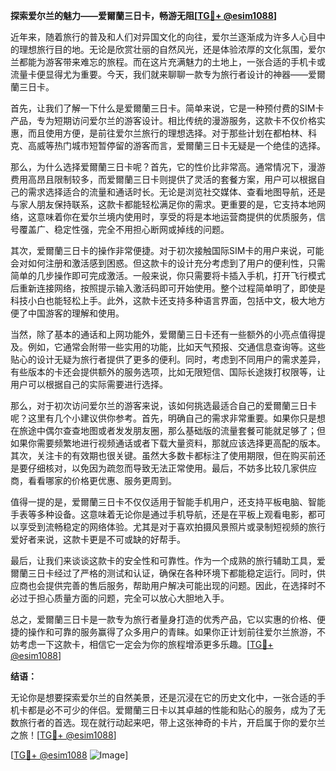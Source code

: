 **探索爱尔兰的魅力——爱爾蘭三日卡，畅游无阻[[TG💪+ @esim1088](https://t.me/s/esim1088)]**

近年来，随着旅行的普及和人们对异国文化的向往，爱尔兰逐渐成为许多人心目中的理想旅行目的地。无论是欣赏壮丽的自然风光，还是体验浓厚的文化氛围，爱尔兰都能为游客带来难忘的旅程。而在这片充满魅力的土地上，一张合适的手机卡或流量卡便显得尤为重要。今天，我们就来聊聊一款专为旅行者设计的神器——爱爾蘭三日卡。

首先，让我们了解一下什么是爱爾蘭三日卡。简单来说，它是一种预付费的SIM卡产品，专为短期访问爱尔兰的游客设计。相比传统的漫游服务，这款卡不仅价格实惠，而且使用方便，是前往爱尔兰旅行的理想选择。对于那些计划在都柏林、科克、高威等热门城市短暂停留的游客而言，爱爾蘭三日卡无疑是一个绝佳的选择。

那么，为什么选择爱爾蘭三日卡呢？首先，它的性价比非常高。通常情况下，漫游费用高昂且限制较多，而爱爾蘭三日卡则提供了灵活的套餐方案，用户可以根据自己的需求选择适合的流量和通话时长。无论是浏览社交媒体、查看地图导航，还是与家人朋友保持联系，这款卡都能轻松满足你的需求。更重要的是，它支持本地网络，这意味着你在爱尔兰境内使用时，享受的将是本地运营商提供的优质服务，信号覆盖广、稳定性强，完全不用担心断网或掉线的问题。

其次，爱爾蘭三日卡的操作非常便捷。对于初次接触国际SIM卡的用户来说，可能会对如何注册和激活感到困惑。但这款卡的设计充分考虑到了用户的便利性，只需简单的几步操作即可完成激活。一般来说，你只需要将卡插入手机，打开飞行模式后重新连接网络，按照提示输入激活码即可开始使用。整个过程简单明了，即使是科技小白也能轻松上手。此外，这款卡还支持多种语言界面，包括中文，极大地方便了中国游客的理解和使用。

当然，除了基本的通话和上网功能外，爱爾蘭三日卡还有一些额外的小亮点值得提及。例如，它通常会附带一些实用的功能，比如天气预报、交通信息查询等。这些贴心的设计无疑为旅行者提供了更多的便利。同时，考虑到不同用户的需求差异，有些版本的卡还会提供额外的服务选项，比如无限短信、国际长途拨打权限等，让用户可以根据自己的实际需要进行选择。

那么，对于初次访问爱尔兰的游客来说，该如何挑选最适合自己的爱爾蘭三日卡呢？这里有几个小建议供你参考。首先，明确自己的需求非常重要。如果你只是想在旅途中偶尔查查地图或者发发朋友圈，那么基础版的流量套餐可能就足够了；但如果你需要频繁地进行视频通话或者下载大量资料，那就应该选择更高配的版本。其次，关注卡的有效期也很关键。虽然大多数卡都标注了使用期限，但在购买前还是要仔细核对，以免因为疏忽而导致无法正常使用。最后，不妨多比较几家供应商，看看哪家的价格更优惠、服务更周到。

值得一提的是，爱爾蘭三日卡不仅仅适用于智能手机用户，还支持平板电脑、智能手表等多种设备。这意味着无论你是通过手机导航，还是在平板上观看电影，都可以享受到流畅稳定的网络体验。尤其是对于喜欢拍摄风景照片或录制短视频的旅行爱好者来说，这款卡更是不可或缺的好帮手。

最后，让我们来谈谈这款卡的安全性和可靠性。作为一个成熟的旅行辅助工具，爱爾蘭三日卡经过了严格的测试和认证，确保在各种环境下都能稳定运行。同时，供应商也会提供完善的售后服务，帮助用户解决可能出现的问题。因此，在选择时不必过于担心质量方面的问题，完全可以放心大胆地入手。

总之，爱爾蘭三日卡是一款专为旅行者量身打造的优秀产品，它以实惠的价格、便捷的操作和可靠的服务赢得了众多用户的青睐。如果你正计划前往爱尔兰旅游，不妨考虑一下这款卡，相信它一定会为你的旅程增添更多乐趣。[[TG💪+ @esim1088](https://t.me/s/esim1088)]

**结语：**

无论你是想要探索爱尔兰的自然美景，还是沉浸在它的历史文化中，一张合适的手机卡都是必不可少的伴侣。爱爾蘭三日卡以其卓越的性能和贴心的服务，成为了无数旅行者的首选。现在就行动起来吧，带上这张神奇的卡片，开启属于你的爱尔兰之旅！[[TG💪+ @esim1088](https://t.me/s/esim1088)] 

[[TG💪+ @esim1088](https://t.me/s/esim1088) ![Image](https://i.postimg.cc/4NQfJmqS/Snipaste-2025-05-13-00-14-12.png)]
